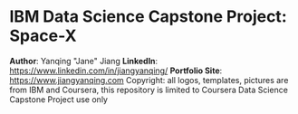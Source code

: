 # IBM Data Science Capstone Project: Space-X
**Author**: Yanqing "Jane" Jiang
**LinkedIn**: https://www.linkedin.com/in/jiangyanqing/
**Portfolio Site**: https://www.jiangyanqing.com
Copyright: all logos, templates, pictures are from IBM and Coursera, this repository is limited to Coursera Data Science Capstone Project use only
